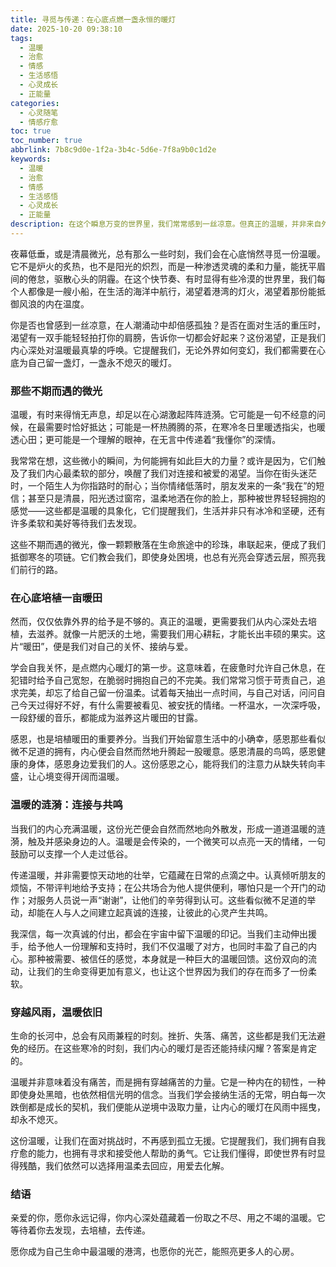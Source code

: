 ```yaml
---
title: 寻觅与传递：在心底点燃一盏永恒的暖灯
date: 2025-10-20 09:38:10
tags:
  - 温暖
  - 治愈
  - 情感
  - 生活感悟
  - 心灵成长
  - 正能量
categories:
  - 心灵随笔
  - 情感疗愈
toc: true
toc_number: true
abbrlink: 7b8c9d0e-1f2a-3b4c-5d6e-7f8a9b0c1d2e
keywords:
  - 温暖
  - 治愈
  - 情感
  - 生活感悟
  - 心灵成长
  - 正能量
description: 在这个瞬息万变的世界里，我们常常感到一丝凉意。但真正的温暖，并非来自外界的给予，而是源于我们内心深处那份不曾熄灭的光。这篇文章将带你一同探索，如何寻觅、点燃并传递这份珍贵的温暖，让它成为我们生命中最坚实的依靠，照亮前行的每一步。
---
```


夜幕低垂，或是清晨微光，总有那么一些时刻，我们会在心底悄然寻觅一份温暖。它不是炉火的炙热，也不是阳光的炽烈，而是一种渗透灵魂的柔和力量，能抚平眉间的倦怠，驱散心头的阴霾。在这个快节奏、有时显得有些冷漠的世界里，我们每个人都像是一艘小船，在生活的海洋中航行，渴望着港湾的灯火，渴望着那份能抵御风浪的内在温度。

你是否也曾感到一丝凉意，在人潮涌动中却倍感孤独？是否在面对生活的重压时，渴望有一双手能轻轻拍打你的肩膀，告诉你一切都会好起来？这份渴望，正是我们内心深处对温暖最真挚的呼唤。它提醒我们，无论外界如何变幻，我们都需要在心底为自己留一盏灯，一盏永不熄灭的暖灯。

### 那些不期而遇的微光

温暖，有时来得悄无声息，却足以在心湖激起阵阵涟漪。它可能是一句不经意的问候，在最需要时恰好抵达；可能是一杯热腾腾的茶，在寒冷冬日里暖透指尖，也暖透心田；更可能是一个理解的眼神，在无言中传递着“我懂你”的深情。

我常常在想，这些微小的瞬间，为何能拥有如此巨大的力量？或许是因为，它们触及了我们内心最柔软的部分，唤醒了我们对连接和被爱的渴望。当你在街头迷茫时，一个陌生人为你指路时的耐心；当你情绪低落时，朋友发来的一条“我在”的短信；甚至只是清晨，阳光透过窗帘，温柔地洒在你的脸上，那种被世界轻轻拥抱的感觉——这些都是温暖的具象化，它们提醒我们，生活并非只有冰冷和坚硬，还有许多柔软和美好等待我们去发现。

这些不期而遇的微光，像一颗颗散落在生命旅途中的珍珠，串联起来，便成了我们抵御寒冬的项链。它们教会我们，即使身处困境，也总有光亮会穿透云层，照亮我们前行的路。

### 在心底培植一亩暖田

然而，仅仅依靠外界的给予是不够的。真正的温暖，更需要我们从内心深处去培植，去滋养。就像一片肥沃的土地，需要我们用心耕耘，才能长出丰硕的果实。这片“暖田”，便是我们对自己的关怀、接纳与爱。

学会自我关怀，是点燃内心暖灯的第一步。这意味着，在疲惫时允许自己休息，在犯错时给予自己宽恕，在脆弱时拥抱自己的不完美。我们常常习惯于苛责自己，追求完美，却忘了给自己留一份温柔。试着每天抽出一点时间，与自己对话，问问自己今天过得好不好，有什么需要被看见、被安抚的情绪。一杯温水，一次深呼吸，一段舒缓的音乐，都能成为滋养这片暖田的甘露。

感恩，也是培植暖田的重要养分。当我们开始留意生活中的小确幸，感恩那些看似微不足道的拥有，内心便会自然而然地升腾起一股暖意。感恩清晨的鸟鸣，感恩健康的身体，感恩身边爱我们的人。这份感恩之心，能将我们的注意力从缺失转向丰盛，让心境变得开阔而温暖。

### 温暖的涟漪：连接与共鸣

当我们的内心充满温暖，这份光芒便会自然而然地向外散发，形成一道道温暖的涟漪，触及并感染身边的人。温暖是会传染的，一个微笑可以点亮一天的情绪，一句鼓励可以支撑一个人走过低谷。

传递温暖，并非需要惊天动地的壮举，它蕴藏在日常的点滴之中。认真倾听朋友的烦恼，不带评判地给予支持；在公共场合为他人提供便利，哪怕只是一个开门的动作；对服务人员说一声“谢谢”，让他们的辛劳得到认可。这些看似微不足道的举动，却能在人与人之间建立起真诚的连接，让彼此的心灵产生共鸣。

我深信，每一次真诚的付出，都会在宇宙中留下温暖的印记。当我们主动伸出援手，给予他人一份理解和支持时，我们不仅温暖了对方，也同时丰盈了自己的内心。那种被需要、被信任的感觉，本身就是一种巨大的温暖回馈。这份双向的流动，让我们的生命变得更加有意义，也让这个世界因为我们的存在而多了一份柔软。

### 穿越风雨，温暖依旧

生命的长河中，总会有风雨兼程的时刻。挫折、失落、痛苦，这些都是我们无法避免的经历。在这些寒冷的时刻，我们内心的暖灯是否还能持续闪耀？答案是肯定的。

温暖并非意味着没有痛苦，而是拥有穿越痛苦的力量。它是一种内在的韧性，一种即使身处黑暗，也依然相信光明的信念。当我们学会接纳生活的无常，明白每一次跌倒都是成长的契机，我们便能从逆境中汲取力量，让内心的暖灯在风雨中摇曳，却永不熄灭。

这份温暖，让我们在面对挑战时，不再感到孤立无援。它提醒我们，我们拥有自我疗愈的能力，也拥有寻求和接受他人帮助的勇气。它让我们懂得，即使世界有时显得残酷，我们依然可以选择用温柔去回应，用爱去化解。

### 结语

亲爱的你，愿你永远记得，你内心深处蕴藏着一份取之不尽、用之不竭的温暖。它等待着你去发现，去培植，去传递。

愿你成为自己生命中最温暖的港湾，也愿你的光芒，能照亮更多人的心房。